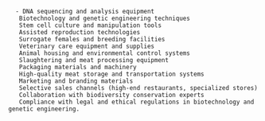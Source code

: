       - DNA sequencing and analysis equipment
       Biotechnology and genetic engineering techniques
       Stem cell culture and manipulation tools
       Assisted reproduction technologies
       Surrogate females and breeding facilities
       Veterinary care equipment and supplies
       Animal housing and environmental control systems
       Slaughtering and meat processing equipment
       Packaging materials and machinery
       High-quality meat storage and transportation systems
       Marketing and branding materials
       Selective sales channels (high-end restaurants, specialized stores)
       Collaboration with biodiversity conservation experts
       Compliance with legal and ethical regulations in biotechnology and genetic engineering.

